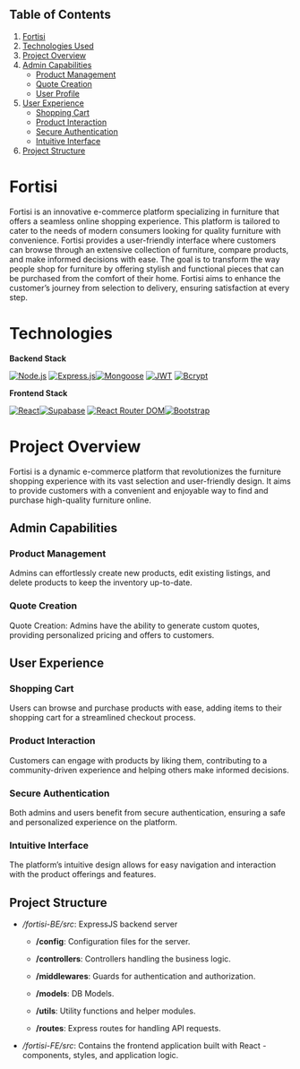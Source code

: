 ## Table of Contents

1. [Fortisi](#Fortisi)
2. [Technologies Used](#Technologies)
3. [Project Overview](#project-overview)
4. [Admin Capabilities](#features)
    - [Product Management](#product-management)
    - [Quote Creation](#quote-creation)
    - [User Profile](#user-profile)
5. [User Experience](#user-experience)
    - [Shopping Cart](#shopping-cart)
    - [Product Interaction](#product-interaction)
    - [Secure Authentication](#secure-authentication)
    - [Intuitive Interface](#intuitive-interface)
6. [Project Structure](#project-structure)

# Fortisi

Fortisi is an innovative e-commerce platform specializing in furniture that offers a seamless online shopping experience. This platform is tailored to cater to the needs of modern consumers looking for quality furniture with convenience. Fortisi provides a user-friendly interface where customers can browse through an extensive collection of furniture, compare products, and make informed decisions with ease. The goal is to transform the way people shop for furniture by offering stylish and functional pieces that can be purchased from the comfort of their home. Fortisi aims to enhance the customer’s journey from selection to delivery, ensuring satisfaction at every step.

# Technologies

**Backend Stack**

[![Node.js](https://img.shields.io/badge/Node.js-✓-green)]() [![Express.js](https://img.shields.io/badge/Express.js-✓-lightgrey)]()[![Mongoose](https://img.shields.io/badge/Mongoose-5.13.2-orange)]() [![JWT](https://img.shields.io/badge/JWT-✓-blue)]() [![Bcrypt](https://img.shields.io/badge/Bcrypt-✓-blueviolet)]()

**Frontend Stack**

[![React](https://img.shields.io/badge/React-✓-blue)]()[![Supabase](https://img.shields.io/badge/Supabase-✓-yellowgreen)]() [![React Router DOM](https://img.shields.io/badge/React_Router_DOM-✓-brightgreen)]()[![Bootstrap](https://img.shields.io/badge/Bootstrap-✓-red)]()

# Project Overview

Fortisi is a dynamic e-commerce platform that revolutionizes the furniture shopping experience with its vast selection and user-friendly design. It aims to provide customers with a convenient and enjoyable way to find and purchase high-quality furniture online.

## Admin Capabilities

### Product Management

Admins can effortlessly create new products, edit existing listings, and delete products to keep the inventory up-to-date.

### Quote Creation

Quote Creation: Admins have the ability to generate custom quotes, providing personalized pricing and offers to customers.

## User Experience

### Shopping Cart

Users can browse and purchase products with ease, adding items to their shopping cart for a streamlined checkout process.

### Product Interaction

Customers can engage with products by liking them, contributing to a community-driven experience and helping others make informed decisions.

### Secure Authentication

Both admins and users benefit from secure authentication, ensuring a safe and personalized experience on the platform.

### Intuitive Interface

The platform’s intuitive design allows for easy navigation and interaction with the product offerings and features.

## Project Structure

-   _/fortisi-BE/src_: ExpressJS backend server

    -   **/config**: Configuration files for the server.

    -   **/controllers**: Controllers handling the business logic.

    -   **/middlewares**: Guards for authentication and authorization.

    -   **/models**: DB Models.

    -   **/utils**: Utility functions and helper modules.

    -   **/routes**: Express routes for handling API requests.

-   _/fortisi-FE/src_: Contains the frontend application built with React - components, styles, and application logic.
